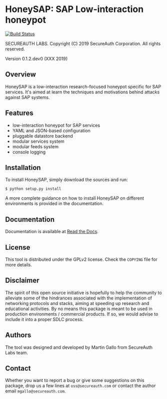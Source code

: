 HoneySAP: SAP Low-interaction honeypot
======================================

[![Build Status](https://travis-ci.org/SecureAuthCorp/HoneySAP.svg?branch=master)](https://travis-ci.org/SecureAuthCorp/HoneySAP)

SECUREAUTH LABS. Copyright (C) 2019 SecureAuth Corporation. All rights reserved.

Version 0.1.2.dev0 (XXX 2019)


Overview
--------

HoneySAP is a low-interaction research-focused honeypot specific for SAP
services. It's aimed at learn the techniques and motivations behind attacks
against SAP systems.


Features
--------

- low-interaction honeypot for SAP services
- YAML and JSON-based configuration
- pluggable datastore backend
- modular services system
- modular feeds system
- console logging


Installation
------------

To install HoneySAP, simply download the sources and run:

    $ python setup.py install

A more complete guidance on how to install HoneySAP on different environments
is provided in the documentation.


Documentation
-------------

Documentation is available at [Read the Docs](https://honeysap.readthedocs.io/en/latest/).


License
-------

This tool is distributed under the GPLv2 license. Check the `COPYING` file for
more details.


Disclaimer
----------

The spirit of this open source initiative is hopefully to help the community to
alleviate some of the hindrances associated with the implementation of
networking protocols and stacks, aiming at speeding up research and educational
activities. By no means this package is meant to be used in production
environments / commercial products. If so, we would advise to include it into a
proper SDLC process.


Authors
-------

The tool was designed and developed by Martin Gallo from SecureAuth Labs team.


Contact
-------

Whether you want to report a bug or give some suggestions on this package, drop
us a few lines at `oss@secureauth.com` or contact the author email
`mgallo@secureauth.com`.
